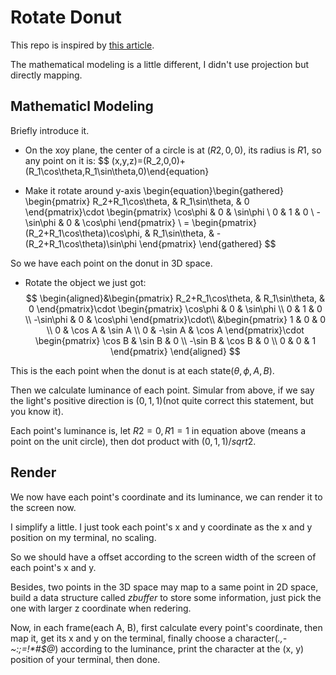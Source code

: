# Rotate Donut

This repo is inspired by [this article](https://www.a1k0n.net/2011/07/20/donut-math.html).

The mathematical modeling is a little different, I didn't use projection but 
directly mapping.

## Mathematicl Modeling

Briefly introduce it.

- On the xoy plane, the center of a circle is at $(R2, 0, 0)$, its radius is $R1$, 
so any point on it is:
$$
(x,y,z)=(R_2,0,0)+(R_1\cos\theta,R_1\sin\theta,0)\end{equation}

- Make it rotate around y-axis
\begin{equation}\begin{gathered}
\begin{pmatrix}
R_2+R_1\cos\theta, & R_1\sin\theta, & 0
\end{pmatrix}\cdot
\begin{pmatrix}
\cos\phi & 0 & \sin\phi \\
0 & 1 & 0 \\
-\sin\phi & 0 & \cos\phi
\end{pmatrix} \\
=
\begin{pmatrix}
(R_2+R_1\cos\theta)\cos\phi, & R_1\sin\theta, & -(R_2+R_1\cos\theta)\sin\phi
\end{pmatrix}
\end{gathered}
$$

So we have each point on the donut in 3D space.

- Rotate the object we just got:
$$
\begin{aligned}&\begin{pmatrix} 
R_2+R_1\cos\theta, & R_1\sin\theta, & 0
\end{pmatrix}\cdot
\begin{pmatrix}
\cos\phi & 0 & \sin\phi \\
0 & 1 & 0 \\
-\sin\phi & 0 & \cos\phi
\end{pmatrix}\cdot\\
&\begin{pmatrix}
1 & 0 & 0 \\
0 & \cos A & \sin A \\
0 & -\sin A & \cos A
\end{pmatrix}\cdot
\begin{pmatrix}
\cos B & \sin B & 0 \\
-\sin B & \cos B & 0 \\
0 & 0 & 1
\end{pmatrix}
\end{aligned}
$$

This is the each point when the donut is at each state$(\theta, \phi, A, B)$.

Then we calculate luminance of each point. Simular from above, if we say the light's 
positive direction is $(0, 1, 1)$(not quite correct this statement, but you know it).

Each point's luminance is, let $R2 = 0, R1 = 1$ in equation above
(means a point on the unit circle), then dot product 
with $(0, 1, 1)/sqrt{2}$.

## Render

We now have each point's coordinate and its luminance, we can render it to the screen now.

I simplify a little. I just took each point's x and y coordinate as the x and y position 
on my terminal, no scaling.

So we should have a offset according to the screen width of the screen of each point's x and 
y.

Besides, two points in the 3D space may map to a same point in 2D space, build a 
data structure called *zbuffer* to store some information, 
just pick the one with larger z coordinate when redering.

Now, in each frame(each A, B), first calculate every point's coordinate, then map it, 
get its x and y on the terminal, finally choose a character(*.,-~:;=!\*#$@*) according to the luminance, 
print the character at the (x, y) position of your terminal, then done.

